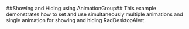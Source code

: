 ##Showing and Hiding using AnimationGroup##
This example demonstrates how to set and use simultaneously multiple animations and single animation for showing and hiding RadDesktopAlert.